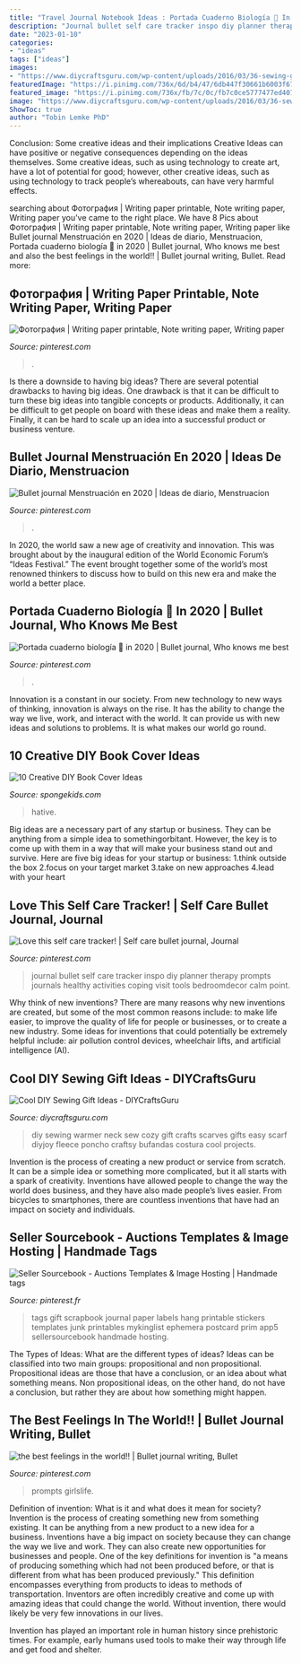 ```yaml
---
title: "Travel Journal Notebook Ideas : Portada Cuaderno Biología 🧪 In 2020"
description: "Journal bullet self care tracker inspo diy planner therapy prompts journals healthy activities coping visit tools bedroomdecor calm point"
date: "2023-01-10"
categories:
- "ideas"
tags: ["ideas"]
images:
- "https://www.diycraftsguru.com/wp-content/uploads/2016/03/36-sewing-gifts-featured-image.jpg"
featuredImage: "https://i.pinimg.com/736x/6d/b4/47/6db447f30661b6003f677496d486f0f4.jpg"
featured_image: "https://i.pinimg.com/736x/fb/7c/0c/fb7c0ce5777477ed407a06edda22b28f.jpg"
image: "https://www.diycraftsguru.com/wp-content/uploads/2016/03/36-sewing-gifts-featured-image.jpg"
ShowToc: true
author: "Tobin Lemke PhD"
---
```



Conclusion: Some creative ideas and their implications
Creative Ideas can have positive or negative consequences depending on the ideas themselves. Some creative ideas, such as using technology to create art, have a lot of potential for good; however, other creative ideas, such as using technology to track people’s whereabouts, can have very harmful effects.

	

		
searching about Фотография | Writing paper printable, Note writing paper, Writing paper you've came to the right place. We have 8 Pics about Фотография | Writing paper printable, Note writing paper, Writing paper like Bullet journal Menstruación en 2020 | Ideas de diario, Menstruacion, Portada cuaderno biología 🧪 in 2020 | Bullet journal, Who knows me best and also the best feelings in the world!! | Bullet journal writing, Bullet. Read more:
		
    
## Фотография | Writing Paper Printable, Note Writing Paper, Writing Paper

<img loading=lazy src="https://i.pinimg.com/736x/61/48/22/614822b32e30e9ec9d0df9f89e142af9.jpg" onerror="this.onerror=null;this.src='https://tse1.mm.bing.net/th?id=OIP.W5t_Al2MsV2T2_c9zYID-AAAAA&amp;pid=15.1';" alt="Фотография | Writing paper printable, Note writing paper, Writing paper">

_Source: pinterest.com_

>. 

	

Is there a downside to having big ideas?
There are several potential drawbacks to having big ideas. One drawback is that it can be difficult to turn these big ideas into tangible concepts or products. Additionally, it can be difficult to get people on board with these ideas and make them a reality. Finally, it can be hard to scale up an idea into a successful product or business venture.

    
## Bullet Journal Menstruación En 2020 | Ideas De Diario, Menstruacion

<img loading=lazy src="https://i.pinimg.com/736x/f7/11/61/f71161eb8b894127c5c95396809c73df.jpg" onerror="this.onerror=null;this.src='https://tse4.mm.bing.net/th?id=OIP.jbXF6klhJoVHmPfrzwqz2gHaJN&amp;pid=15.1';" alt="Bullet journal Menstruación en 2020 | Ideas de diario, Menstruacion">

_Source: pinterest.com_

>. 

	

In 2020, the world saw a new age of creativity and innovation. This was brought about by the inaugural edition of the World Economic Forum’s “Ideas Festival.” The event brought together some of the world’s most renowned thinkers to discuss how to build on this new era and make the world a better place.

    
## Portada Cuaderno Biología 🧪 In 2020 | Bullet Journal, Who Knows Me Best

<img loading=lazy src="https://i.pinimg.com/736x/f2/55/48/f255483d53f2baa414277b4b666cecc3.jpg" onerror="this.onerror=null;this.src='https://tse2.mm.bing.net/th?id=OIP.RxYoJpycZtL6q9yOwuxJhgHaJ3&amp;pid=15.1';" alt="Portada cuaderno biología 🧪 in 2020 | Bullet journal, Who knows me best">

_Source: pinterest.com_

>. 

	

Innovation is a constant in our society. From new technology to new ways of thinking, innovation is always on the rise. It has the ability to change the way we live, work, and interact with the world. It can provide us with new ideas and solutions to problems. It is what makes our world go round.

    
## 10 Creative DIY Book Cover Ideas

<img loading=lazy src="https://spongekids.com/wp-content/uploads/2015/09/1-fabric-book-cover.jpg" onerror="this.onerror=null;this.src='https://tse1.mm.bing.net/th?id=OIP.KZDOxBZwbBBHNdekzlFSOQHaK4&amp;pid=15.1';" alt="10 Creative DIY Book Cover Ideas">

_Source: spongekids.com_

>hative. 

	

Big ideas are a necessary part of any startup or business. They can be anything from a simple idea to somethingorbitant. However, the key is to come up with them in a way that will make your business stand out and survive. Here are five big ideas for your startup or business: 1.think outside the box 2.focus on your target market 3.take on new approaches 4.lead with your heart 
    
## Love This Self Care Tracker! | Self Care Bullet Journal, Journal

<img loading=lazy src="https://i.pinimg.com/736x/fb/7c/0c/fb7c0ce5777477ed407a06edda22b28f.jpg" onerror="this.onerror=null;this.src='https://tse2.mm.bing.net/th?id=OIP.6GbDYdU8pOtrIr7SbNpx6AHaJ4&amp;pid=15.1';" alt="Love this self care tracker! | Self care bullet journal, Journal">

_Source: pinterest.com_

>journal bullet self care tracker inspo diy planner therapy prompts journals healthy activities coping visit tools bedroomdecor calm point. 

	

Why think of new inventions?
There are many reasons why new inventions are created, but some of the most common reasons include: to make life easier, to improve the quality of life for people or businesses, or to create a new industry. Some ideas for inventions that could potentially be extremely helpful include: air pollution control devices, wheelchair lifts, and artificial intelligence (AI).

    
## Cool DIY Sewing Gift Ideas - DIYCraftsGuru

<img loading=lazy src="https://www.diycraftsguru.com/wp-content/uploads/2016/03/36-sewing-gifts-featured-image.jpg" onerror="this.onerror=null;this.src='https://tse2.mm.bing.net/th?id=OIP.jL2_sAOBOQ0Pf3axjQULlgHaKu&amp;pid=15.1';" alt="Cool DIY Sewing Gift Ideas - DIYCraftsGuru">

_Source: diycraftsguru.com_

>diy sewing warmer neck sew cozy gift crafts scarves gifts easy scarf diyjoy fleece poncho craftsy bufandas costura cool projects. 

	

Invention is the process of creating a new product or service from scratch. It can be a simple idea or something more complicated, but it all starts with a spark of creativity. Inventions have allowed people to change the way the world does business, and they have also made people’s lives easier. From bicycles to smartphones, there are countless inventions that have had an impact on society and individuals.

    
## Seller Sourcebook - Auctions Templates &amp; Image Hosting | Handmade Tags

<img loading=lazy src="https://i.pinimg.com/736x/6a/d9/3a/6ad93aa915d4db103ccb2aee958e104b--vintage-tags-gift-tags.jpg" onerror="this.onerror=null;this.src='https://tse4.mm.bing.net/th?id=OIP.MPPajVeupA-ObxXdVlfvUQHaMX&amp;pid=15.1';" alt="Seller Sourcebook - Auctions Templates &amp; Image Hosting | Handmade tags">

_Source: pinterest.fr_

>tags gift scrapbook journal paper labels hang printable stickers templates junk printables mykinglist ephemera postcard prim app5 sellersourcebook handmade hosting. 

	

The Types of Ideas: What are the different types of ideas?
Ideas can be classified into two main groups: propositional and non propositional. Propositional ideas are those that have a conclusion, or an idea about what something means. Non propositional ideas, on the other hand, do not have a conclusion, but rather they are about how something might happen.

    
## The Best Feelings In The World!! | Bullet Journal Writing, Bullet

<img loading=lazy src="https://i.pinimg.com/736x/6d/b4/47/6db447f30661b6003f677496d486f0f4.jpg" onerror="this.onerror=null;this.src='https://tse4.mm.bing.net/th?id=OIP.377cqHA4A9c3kCquKc7evwHaJ3&amp;pid=15.1';" alt="the best feelings in the world!! | Bullet journal writing, Bullet">

_Source: pinterest.com_

>prompts girlslife. 

	

Definition of invention: What is it and what does it mean for society?
Invention is the process of creating something new from something existing. It can be anything from a new product to a new idea for a business. Inventions have a big impact on society because they can change the way we live and work. They can also create new opportunities for businesses and people.
One of the key definitions for invention is "a means of producing something which had not been produced before, or that is different from what has been produced previously." This definition encompasses everything from products to ideas to methods of transportation. Inventors are often incredibly creative and come up with amazing ideas that could change the world. Without invention, there would likely be very few innovations in our lives.

Invention has played an important role in human history since prehistoric times. For example, early humans used tools to make their way through life and get food and shelter.

